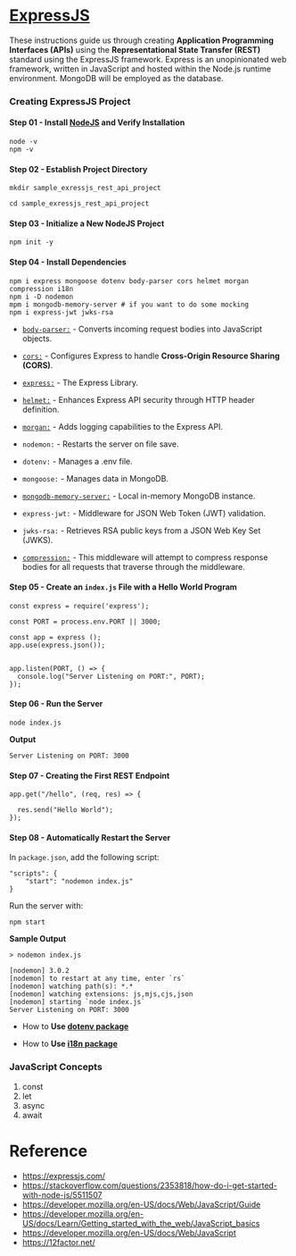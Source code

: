 # [ExpressJS](https://expressjs.com/)


These instructions guide us through creating **Application Programming Interfaces (APIs)** using the **Representational State Transfer (REST)** standard using the ExpressJS framework. Express is an unopinionated web framework, written in JavaScript and hosted within the Node.js runtime environment. MongoDB will be employed as the database.

### Creating ExpressJS Project

#### Step 01 - Install [NodeJS](https://nodejs.org/en/) and Verify Installation

```
node -v
npm -v
```

#### Step 02 - Establish Project Directory

```
mkdir sample_exressjs_rest_api_project

cd sample_exressjs_rest_api_project

```

#### Step 03 - Initialize a New NodeJS Project


```
npm init -y
```

#### Step 04 - Install Dependencies

```
npm i express mongoose dotenv body-parser cors helmet morgan compression i18n
npm i -D nodemon
mpm i mongodb-memory-server # if you want to do some mocking
npm i express-jwt jwks-rsa
```

- [`body-parser:`](https://github.com/expressjs/body-parser) - Converts incoming request bodies into JavaScript objects.

- [`cors:`](https://github.com/expressjs/cors) - Configures Express to handle **Cross-Origin Resource Sharing (CORS)**.

- [`express:`](https://github.com/expressjs/express) - The Express Library.

- [`helmet:`](https://github.com/helmetjs/helmet) - Enhances Express API security through HTTP header definition.

- [`morgan:`](https://github.com/expressjs/morgan) - Adds logging capabilities to the Express API.

- `nodemon:` - Restarts the server on file save.

- `dotenv:` - Manages a .env file.

- `mongoose:` - Manages data in MongoDB.

- [`mongodb-memory-server:`](https://github.com/nodkz/mongodb-memory-server) - Local in-memory MongoDB instance.

- `express-jwt:` - Middleware for JSON Web Token (JWT) validation.

- `jwks-rsa:` - Retrieves RSA public keys from a JSON Web Key Set (JWKS).

- [`compression:`](https://www.npmjs.com/package/compression) - This middleware will attempt to compress response bodies for all requests that traverse through the middleware.
  
#### Step 05 - Create an `index.js` File with a Hello World Program

```
const express = require('express');

const PORT = process.env.PORT || 3000;

const app = express ();
app.use(express.json());


app.listen(PORT, () => {
  console.log("Server Listening on PORT:", PORT);
});

```

#### Step 06 - Run the Server

```
node index.js
```

**Output**

```
Server Listening on PORT: 3000
```

#### Step 07 - Creating the First REST Endpoint

```
app.get("/hello", (req, res) => {

  res.send("Hello World");
});
```

#### Step 08 - Automatically Restart the Server

In `package.json`, add the following script:

```
"scripts": {
    "start": "nodemon index.js"
}
```

Run the server with:

```
npm start
```

**Sample Output**

```
> nodemon index.js

[nodemon] 3.0.2
[nodemon] to restart at any time, enter `rs`
[nodemon] watching path(s): *.*
[nodemon] watching extensions: js,mjs,cjs,json
[nodemon] starting `node index.js`
Server Listening on PORT: 3000
```


- How to **Use [dotenv package](use_dotenv_package.md)**

- How to **Use [i18n package](use_i18n_package.md)**

### JavaScript Concepts

1. const
2. let
3. async
4. await

# Reference

- https://expressjs.com/
- https://stackoverflow.com/questions/2353818/how-do-i-get-started-with-node-js/5511507
- https://developer.mozilla.org/en-US/docs/Web/JavaScript/Guide
- https://developer.mozilla.org/en-US/docs/Learn/Getting_started_with_the_web/JavaScript_basics
- https://developer.mozilla.org/en-US/docs/Web/JavaScript
- https://12factor.net/
